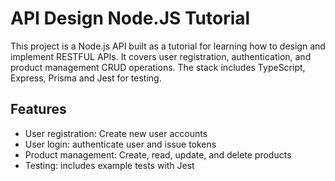 # API Design Node.JS Tutorial

This project is a Node.js API built as a tutorial for learning how to design and implement RESTFUL APIs. It covers user registration, authentication, and product management CRUD operations. The stack includes TypeScript, Express, Prisma and Jest for testing.

## Features

- User registration: Create new user accounts
- User login: authenticate user and issue tokens
- Product management: Create, read, update, and delete products
- Testing: includes example tests with Jest
